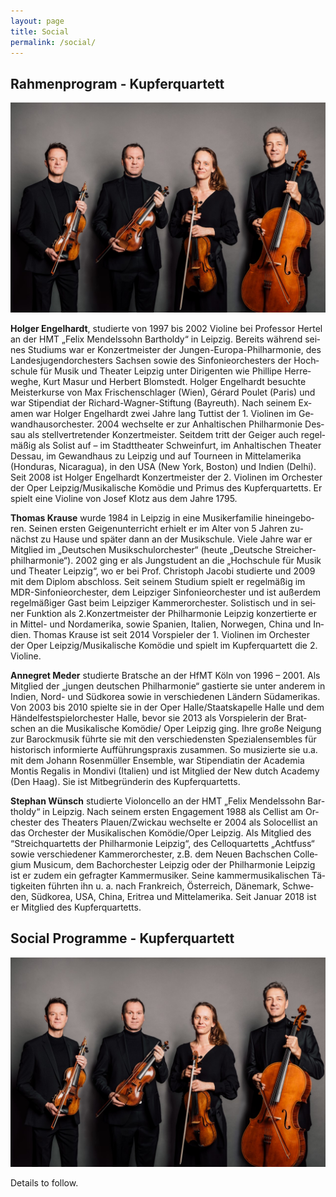 ```yaml
---
layout: page
title: Social
permalink: /social/
---
```


<div class="language-container">
<section lang="de" markdown="1">

# Rahmenprogram - Kupferquartett

![](/images/Kupferquartett.jpg)

**Holger Engelhardt**, studierte von 1997 bis 2002 Violine bei Professor Hertel an der HMT „Felix Mendelssohn Bartholdy“ in Leipzig. Bereits während seines Studiums war er Konzertmeister der Jungen-Europa-Philharmonie, des Landesjugendorchesters Sachsen sowie des Sinfonieorchesters der Hochschule für Musik und Theater Leipzig unter Dirigenten wie Phillipe Herreweghe, Kurt Masur und Herbert Blomstedt. Holger Engelhardt besuchte Meisterkurse von Max Frischenschlager (Wien), Gérard Poulet (Paris) und war Stipendiat der Richard-Wagner-Stiftung (Bayreuth). Nach seinem Examen war Holger Engelhardt zwei Jahre lang Tuttist der 1. Violinen im Gewandhausorchester. 2004 wechselte er zur Anhaltischen Philharmonie Dessau als stellvertretender Konzertmeister. Seitdem tritt der Geiger auch regelmäßig als Solist auf – im Stadttheater Schweinfurt, im Anhaltischen Theater Dessau, im Gewandhaus zu Leipzig und auf Tourneen in Mittelamerika (Honduras, Nicaragua), in den USA (New York, Boston) und Indien (Delhi). Seit 2008 ist Holger Engelhardt Konzertmeister der 2. Violinen im Orchester der Oper Leipzig/Musikalische Komödie und Primus des Kupferquartetts. Er spielt eine Violine von Josef Klotz aus dem Jahre 1795.

**Thomas Krause** wurde 1984 in Leipzig in eine Musikerfamilie hineingeboren. Seinen ersten Geigenunterricht erhielt er im Alter von 5 Jahren zunächst zu Hause und später dann an der Musikschule. Viele Jahre war er Mitglied im „Deutschen Musikschulorchester“ (heute „Deutsche Streicherphilharmonie“). 2002 ging er als Jungstudent an die „Hochschule für Musik und Theater Leipzig“, wo er bei Prof. Christoph Jacobi studierte und 2009 mit dem Diplom abschloss. Seit seinem Studium spielt er regelmäßig im MDR-Sinfonieorchester, dem Leipziger Sinfonieorchester und ist außerdem regelmäßiger Gast beim Leipziger Kammerorchester. Solistisch und in seiner Funktion als 2.Konzertmeister der Philharmonie Leipzig konzertierte er in Mittel- und Nordamerika, sowie Spanien, Italien, Norwegen, China und Indien. Thomas Krause ist seit 2014 Vorspieler der 1. Violinen im Orchester der Oper Leipzig/Musikalische Komödie und spielt im Kupferquartett die 2. Violine.

**Annegret Meder** studierte Bratsche an der HfMT Köln von 1996 – 2001. Als Mitglied der „jungen deutschen Philharmonie“ gastierte sie unter anderem in Indien, Nord- und Südkorea sowie in verschiedenen Ländern Südamerikas. Von 2003 bis 2010 spielte sie in der Oper Halle/Staatskapelle Halle und dem Händelfestspielorchester Halle, bevor sie 2013 als Vorspielerin der Bratschen an die Musikalische Komödie/ Oper Leipzig ging. Ihre große Neigung zur Barockmusik führte sie mit den verschiedensten Spezialensembles für historisch informierte Aufführungspraxis zusammen. So musizierte sie u.a. mit dem Johann Rosenmüller Ensemble, war Stipendiatin der Academia Montis Regalis in Mondivi (Italien) und ist Mitglied der New dutch Academy (Den Haag). Sie ist Mitbegründerin des Kupferquartetts.

**Stephan Wünsch** studierte Violoncello an der HMT „Felix Mendelssohn Bartholdy“ in Leipzig. Nach seinem ersten Engagement 1988 als Cellist am Orchester des Theaters Plauen/Zwickau wechselte er 2004 als Solocellist an das Orchester der Musikalischen Komödie/Oper Leipzig. Als Mitglied des “Streichquartetts der Philharmonie Leipzig“, des Celloquartetts „Achtfuss“ sowie verschiedener Kammerorchester, z.B. dem Neuen Bachschen Collegium Musicum, dem Bachorchester Leipzig oder der Philharmonie Leipzig ist er zudem ein gefragter Kammermusiker. Seine kammermusikalischen Tätigkeiten führten ihn u. a. nach Frankreich, Österreich, Dänemark, Schweden, Südkorea, USA, China, Eritrea und Mittelamerika. Seit Januar 2018 ist er Mitglied des Kupferquartetts.

</section>

<section lang="en" markdown="1">

# Social Programme - Kupferquartett

![](/images/Kupferquartett.jpg)

Details to follow.

</section>
</div>
